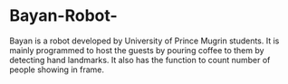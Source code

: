# Bayan-Robot-
Bayan is a robot developed by University of Prince Mugrin students. It is mainly programmed to host the guests by pouring coffee to them by detecting hand landmarks. It also has the function to count number of people showing in frame.
